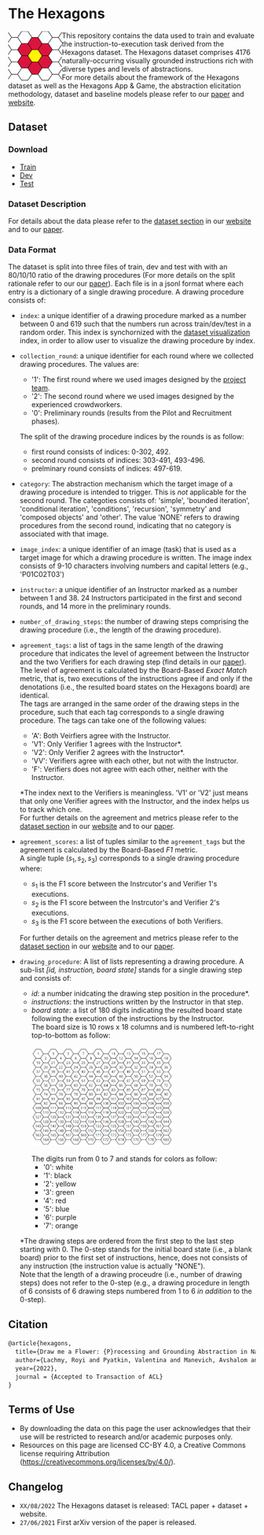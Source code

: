 # The Hexagons

<img align="left" src="media/flower_favicon_full.PNG" height="100"></img>
This repository contains the data used to train and evaluate the instruction-to-execution task derived from the Hexagons dataset.
The Hexagons dataset comprises 4176 naturally-occurring visually grounded instructions rich with diverse types and levels of abstractions. <br/>
For more details about the framework of the Hexagons dataset as well as the Hexagons App & Game, 
the abstraction elicitation methodology, dataset and baseline models please refer to our
[paper](https://onlplab.github.io/Hexagons/#paper)
and [website](https://onlplab.github.io/Hexagons/). 

## Dataset

### Download
* [Train](https://onlplab.github.io/Hexagons/tree/main/data/train.jsonl.gz)
* [Dev](hhttps://onlplab.github.io/Hexagons/tree/main/data/dev.jsonl.gz)
* [Test](https://onlplab.github.io/Hexagons/tree/main/data/test.jsonl.gz)


### Dataset Description

For details about the data please refer to the [dataset section](https://onlplab.github.io/Hexagons/dataset/)
in our [website](https://onlplab.github.io/Hexagons/) and to our [paper](https://onlplab.github.io/Hexagons/#paper).

### Data Format

The dataset is split into three files of train, dev and test with with an 80/10/10 ratio of the
drawing procedures (For more details on the split rationale refer to our our [paper](https://onlplab.github.io/Hexagons/#paper)). 
Each file is in a jsonl format where each entry is a dictionary of a single drawing procedure. 
A drawing procedure consists of: 

* `index`: a unique identifier of a drawing procedure marked as a number between 0 and 619 such that the numbers run across train/dev/test in a random order. 
This index is synchornized with the [dataset visualization](https://onlplab.github.io/Hexagons/visual/) index, in order to allow user to visualize the drawing procedure by index.
* `collection_round`: a unique identifier for each round where we collected drawing procedures. The values are:  
     - '1': The first round where we used images designed by the  [project team](https://onlplab.github.io/Hexagons/#team).
     - '2': The second round where we used images designed by the experienced crowdworkers. 
     - '0': Preliminary rounds (results from the Pilot and Recruitment phases).
     
     The split of the drawing procedure indices by the rounds is as follow: 
     - first round consists of indices: 0-302, 492. 
     - second round consists of indices: 303-491, 493-496.
     - prelminary round consists of indices: 497-619. 
* `category`: The abstraction mechanism which the target image of a drawing procedure is intended to trigger. This is _not_ applicable for the second round. 
    The categoties consists of: 'simple', 'bounded iteration', 'conditional iteration', 'conditions', 'recursion', 'symmetry' and 'composed objects' and 'other'. 
    The value 'NONE' refers to drawing procedures from the second round, indicating that no category is associated with that image.
* `image_index`: a unique identifier of an image (task) that is used as a target image for which a drawing procedure is written. The image index consists of 9-10 characters involving numbers and capital letters (e.g., 'P01C02T03') 
* `instructor`: a unique identifier of an Instructor marked as a number between 1 and 38. 24 Instructors participated in the first and second rounds, and 14 more in the preliminary rounds. 
* `number_of_drawing_steps`: the number of drawing steps comprising the drawing procedure (i.e., the length of the drawing procedure).
* `agreement_tags`: a list of tags in the same length of the drawing procedure that indicates 
the level of agreement between the Instructor and the two Verifiers for each drawing step (find details in our [paper](https://onlplab.github.io/Hexagons/#paper)). <br/>
The level of agreement is calculated by the Board-Based _Exact Match_ metric, that is, two executions of the instructions agree if and only if the denotations (i.e., the resulted board states on the Hexagons board) are identical.  <br/>
The tags are arranged in the same order of the drawing steps in the procedure, such that
each tag corresponds to a single drawing procedure. The tags can take one of the following values:  
    - 'A': Both Veirfiers agree with the Instructor.
    - 'V1': Only Verifier 1 agrees with the Instructor*.  
    - 'V2': Only Verifier 2 agrees with the Instructor*. 
    - 'VV': Verifiers agree with each other, but not with the Instructor. 
    - 'F':  Verifiers does not agree with each other, neither with the Instructor.       
    
    *The index next to the Verifiers is meaningless. 'V1' or 'V2' just means that only one Verifier agrees with the Instructor,
    and the index helps us to track which one. <br/>
    For further details on the agreement and metrics please refer to the [dataset section](https://onlplab.github.io/Hexagons/dataset/)
in our [website](https://onlplab.github.io/Hexagons/) and to our [paper](https://onlplab.github.io/Hexagons/#paper). 
* `agreement_scores`:  a list of tuples similar to the `agreement_tags` but the agreement is calculated 
by the Board-Based _F1_ metric. <br/> A single tuple $(s_1, s_2, s_3)$ corresponds to a single drawing procedure where:
    - $s_1$ is the F1 score between the Instrcutor's and Verifier 1's executions.
    - $s_2$ is the F1 score between the Instrcutor's and Verifier 2's executions.
    - $s_3$ is the F1 score between the executions of both Verifiers.
    
    For further details on the agreement and metrics please refer to the [dataset section](https://onlplab.github.io/Hexagons/dataset/)
in our [website](https://onlplab.github.io/Hexagons/) and to our [paper](https://onlplab.github.io/Hexagons/#paper). 
- `drawing_procedure`: A list of lists representing a drawing procedure. A sub-list _[id, instruction, board state]_
 stands for a single drawing step and consists of: 
     - _id_: a number inidcating the drawing step position in the procedure*. 
     - _instructions_: the instructions written by the Instructor in that step.
     - _board state_: a list of 180 digits indicating the resulted board state following the execution of the instructions by the Instructor. <br/>
     The board size is 10 rows x 18 columns and is numbered left-to-right top-to-bottom as follow: <br/>     
     <img align="center" src="media/hexagon_board_numbered.PNG" height="200"></img> <br/><br/>
     The digits run from 0 to 7 and stands for colors as follow: 
        - '0': white
        - '1': black
        - '2': yellow
        - '3': green
        - '4': red
        - '5': blue
        - '6': purple 
        - '7': orange
    
    *The drawing steps are ordered from the first step to the last step starting with 0. 
    The 0-step stands for the initial board state (i.e., a blank board) prior to the first set of instructions, 
    hence, does not consists of any instruction (the instruction value is actually "NONE"). <br/> Note that the length of a drawing proceudre (i.e., number of drawing steps) does not refer to the 0-step 
    (e.g., a drawing procedure in length of 6 consists of 6 drawing steps numbered from 1 to 6 _in addition_ to the 0-step).
   
     
## Citation
```markdown
@article{hexagons,
  title={Draw me a Flower: {P}rocessing and Grounding Abstraction in Natural Language},
  author={Lachmy, Royi and Pyatkin, Valentina and Manevich, Avshalom and Tsarfaty, Reut},  
  year={2022},
  journal = {Accepted to Transaction of ACL}  
}

```

## Terms of Use
- By downloading the data on this page the user acknowledges that their use will be restricted to research and/or academic purposes only.
- Resources on this page are licensed CC-BY 4.0, a Creative Commons license requiring Attribution (https://creativecommons.org/licenses/by/4.0/).


## Changelog
- `XX/08/2022` The Hexagons dataset is released:  TACL paper + dataset + website.
- `27/06/2021` First arXiv version of the paper is released.

 



